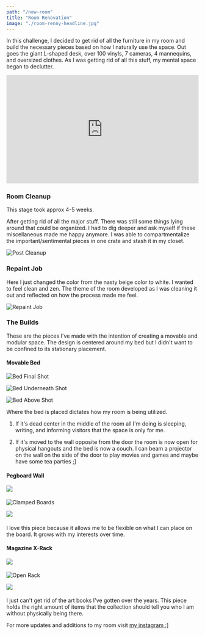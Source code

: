 ```yaml
---
path: "/new-room"
title: "Room Renovation"
image: "./room-renny-headline.jpg"
---
```


In this challenge, I decided to get rid of all the furniture in my room and build the necessary pieces based on how I naturally use the space. Out goes the giant L-shaped desk, over 100 vinyls, 7 cameras, 4 mannequins, and oversized clothes. As I was getting rid of all this stuff, my mental space began to declutter.

<div style="position: relative; overflow: hidden; padding-bottom: 56.25%; margin-bottom: 1.5rem;">
<iframe style="position: absolute; top: 0; left: 0; width: 100%; height: 100%;" src="https://player.vimeo.com/video/354689408" width="640" height="480" frameborder="0" allow="autoplay; fullscreen" allowfullscreen></iframe>
</div>

### Room Cleanup

This stage took approx 4-5 weeks.

After getting rid of all the major stuff. There was still some things lying around that could be organized. I had to dig deeper and ask myself if these miscellaneous made me happy anymore. I was able to compartmentalize the important/sentimental pieces in one crate and stash it in my closet.

![Post Cleanup](https://not-ansari.s3.us-east-2.amazonaws.com/builds/room-renovation/room-overhead-shot.jpg)

### Repaint Job

Here I just changed the color from the nasty beige color to white. I wanted to feel clean and zen. The theme of the room developed as I was cleaning it out and reflected on how the process made me feel.

![Repaint Job](https://not-ansari.s3.us-east-2.amazonaws.com/builds/room-renovation/repainted-room.jpg)

### The Builds

These are the pieces I've made with the intention of creating a movable and modular space. The design is centered around my bed but I didn't want to be confined to its stationary placement.

#### Movable Bed

![Bed Final Shot](https://not-ansari.s3.us-east-2.amazonaws.com/builds/room-renovation/final-bed.jpg)

![Bed Underneath Shot](https://not-ansari.s3.us-east-2.amazonaws.com/builds/room-renovation/bed-undershot.jpg)

![Bed Above Shot](https://not-ansari.s3.us-east-2.amazonaws.com/builds/room-renovation/bed-shot-over.jpg)

Where the bed is placed dictates how my room is being utilized.

1. If it's dead center in the middle of the room all I'm doing is sleeping, writing, and informing visitors that the space is only for me.

2. If it's moved to the wall opposite from the door the room is now open for physical hangouts and the bed is now a couch. I can beam a projector on the wall on the side of the door to play movies and games and maybe have some tea parties ;]

#### Pegboard Wall

<img style="max-width: 560px; margin: 0 auto 1.2rem; display: block;" src="https://not-ansari.s3.us-east-2.amazonaws.com/builds/room-renovation/peggy-wall-final.jpg" />

![Clamped Boards](https://not-ansari.s3.us-east-2.amazonaws.com/builds/room-renovation/clamped-boards.jpg)

<img style="max-width: 560px; margin: 0 auto 1.2rem; display: block;" src="https://not-ansari.s3.us-east-2.amazonaws.com/builds/room-renovation/drilled-board.jpg" />

I love this piece because it allows me to be flexible on what I can place on the board. It grows with my interests over time.

#### Magazine X-Rack

<img style="max-width: 560px; margin: 0 auto 1.2rem; display: block;" src="https://not-ansari.s3.us-east-2.amazonaws.com/builds/room-renovation/maggy-rack.jpg"/>

![Open Rack](https://not-ansari.s3.us-east-2.amazonaws.com/builds/room-renovation/open-rack.jpg)

<img style="max-width: 560px; margin: 0 auto 1.2rem; display: block;" src="https://not-ansari.s3.us-east-2.amazonaws.com/builds/room-renovation/full-maggy-rack.jpg"/>

I just can't get rid of the art books I've gotten over the years. This piece holds the right amount of items that the collection should tell you who I am without physically being there.

For more updates and additions to my room visit <a target="_blank" href="https://instagram.com/_azizramos">my instagram :]</a>
